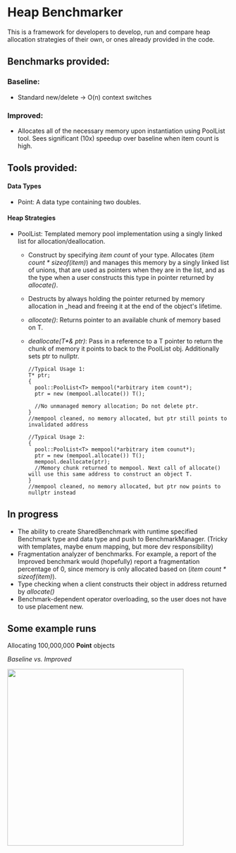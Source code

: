 # Heap Benchmarker

This is a framework for developers to develop, run and compare heap allocation strategies of their own, or ones already provided in the code.

## Benchmarks provided:

### Baseline:

- Standard new/delete -> O(n) context switches

### Improved:

- Allocates all of the necessary memory upon instantiation using PoolList tool. Sees significant (10x) speedup over baseline when item count is high.

## Tools provided:

#### Data Types

- Point: A data type containing two doubles.

#### Heap Strategies

- PoolList: Templated memory pool implementation using a singly linked list for allocation/deallocation.
  - Construct by specifying *item count* of your type. Allocates (*item count \* sizeof(item)*) and manages this memory by a singly linked list of unions, that are used as pointers when they are in the list, and as the type when a user constructs this type in pointer returned by *allocate()*.
  - Destructs by always holding the pointer returned by memory allocation in _head and freeing it at the end of the object's lifetime.
  - *allocate()*: Returns pointer to an available chunk of memory based on T.
  - *deallocate(T\*& ptr)*: Pass in a reference to a T pointer to return the chunk of memory it points to back to the PoolList obj. Additionally sets ptr to nullptr.

    ```
    //Typical Usage 1:
    T* ptr;
    {
      pool::PoolList<T> mempool(*arbitrary item count*);
      ptr = new (mempool.allocate()) T();

      //No unmanaged memory allocation; Do not delete ptr.
    }
    //mempool cleaned, no memory allocated, but ptr still points to invalidated address
    
    //Typical Usage 2:
    {
      pool::PoolList<T> mempool(*arbitrary item counut*);
      ptr = new (mempool.allocate()) T();
      mempool.deallocate(ptr);
      //Memory chunk returned to mempool. Next call of allocate() will use this same address to construct an object T.
    }
    //mempool cleaned, no memory allocated, but ptr now points to nullptr instead
    ```
    
## In progress

- The ability to create SharedBenchmark with runtime specified Benchmark type and data type and push to BenchmarkManager. (Tricky with templates, maybe enum mapping, but more dev responsibility)
- Fragmentation analyzer of benchmarks. For example, a report of the Improved benchmark would (hopefully) report a fragmentation percentage of 0, since memory is only allocated based on (*item count \* sizeof(item)*).
- Type checking when a client constructs their object in address returned by *allocate()*
- Benchmark-dependent operator overloading, so the user does not have to use placement new.

## Some example runs

Allocating 100,000,000 **Point** objects

*Baseline vs. Improved*

<img src="https://user-images.githubusercontent.com/91897211/142773922-d0e46f0b-55a2-49bf-a478-c630715e7ea4.png" width="400">

